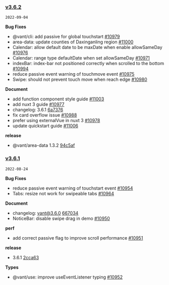### [v3.6.2](https://github.com/vant-ui/vant/compare/v3.6.1...v3.6.2)

`2022-09-04`

**Bug Fixes**

- @vant/cli: add passive for global touchstart [#10979](https://github.com/vant-ui/vant/issues/10979)
- area-data: update counties of Daxinganling region [#11000](https://github.com/vant-ui/vant/issues/11000)
- Calendar: allow default date to be maxDate when enable allowSameDay [#10976](https://github.com/vant-ui/vant/issues/10976)
- Calendar: range type defaultDate when set allowSameDay [#10971](https://github.com/vant-ui/vant/issues/10971)
- indexBar: index-bar not positioned correctly when scrolled to the bottom [#10994](https://github.com/vant-ui/vant/issues/10994)
- reduce passive event warning of touchmove event [#10975](https://github.com/vant-ui/vant/issues/10975)
- Swipe: should not prevent touch move when reach edge [#10980](https://github.com/vant-ui/vant/issues/10980)

**Document**

- add function component style guide [#11003](https://github.com/vant-ui/vant/issues/11003)
- add nuxt 3 guide [#10977](https://github.com/vant-ui/vant/issues/10977)
- changelog: 3.6.1 [6a7376](https://github.com/vant-ui/vant/commit/6a7376d15d20bdd1641422ff2cb1c317fc987e89)
- fix card overflow issue [#10988](https://github.com/vant-ui/vant/issues/10988)
- prefer using externalVue in nuxt 3 [#10978](https://github.com/vant-ui/vant/issues/10978)
- update quickstart guide [#11006](https://github.com/vant-ui/vant/issues/11006)

**release**

- @vant/area-data 1.3.2 [94c5af](https://github.com/vant-ui/vant/commit/94c5afe65caa97188fe3a800c52c629c1416ff41)
### [v3.6.1](https://github.com/vant-ui/vant/compare/v3.6.0...v3.6.1)

`2022-08-24`

**Bug Fixes**

- reduce passive event warning of touchstart event [#10954](https://github.com/vant-ui/vant/issues/10954)
- Tabs: resize not work for swipeable tabs [#10964](https://github.com/vant-ui/vant/issues/10964)

**Document**

- changelog: vant@3.6.0 [667034](https://github.com/vant-ui/vant/commit/667034322ed4e1c39fd014e83d8661a1ff891ee0)
- NoticeBar: disable swipe drag in demo [#10950](https://github.com/vant-ui/vant/issues/10950)

**perf**

- add correct passive flag to improve scroll performance [#10951](https://github.com/vant-ui/vant/issues/10951)

**release**

- 3.6.1 [2cca63](https://github.com/vant-ui/vant/commit/2cca63080868beb1b64bedddd004d8f13bc64d4a)

**Types**

- @vant/use: improve useEventListener typing [#10952](https://github.com/vant-ui/vant/issues/10952)

